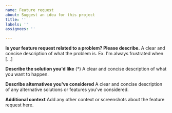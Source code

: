 ```yaml
---
name: Feature request
about: Suggest an idea for this project
title: ''
labels: ''
assignees: ''

---
```


<!---
    Thank you for contributing to Magento.
    To help us process this issue we recommend that you add the following information:
     - Summary of the issue,
     - Expected and actual results,
    Fields marked with (*) are required. Please don't remove the template.
-->

**Is your feature request related to a problem? Please describe.**
A clear and concise description of what the problem is. Ex. I'm always frustrated when [...]

**Describe the solution you'd like** (*)
A clear and concise description of what you want to happen.

**Describe alternatives you've considered**
A clear and concise description of any alternative solutions or features you've considered.

**Additional context**
Add any other context or screenshots about the feature request here.
